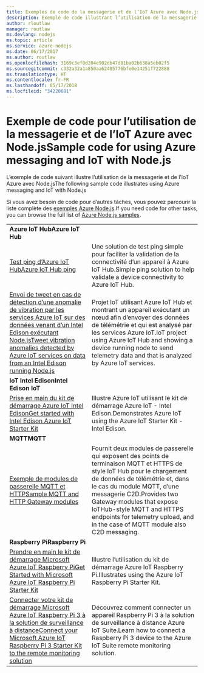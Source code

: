```yaml
---
title: Exemples de code de la messagerie et de l’IoT Azure avec Node.js
description: Exemple de code illustrant l’utilisation de la messagerie et de l’IoT Azure avec Node.js
author: rloutlaw
manager: routlaw
ms.devlang: nodejs
ms.topic: article
ms.service: azure-nodejs
ms.date: 06/17/2017
ms.author: routlaw
ms.openlocfilehash: 3169c3ef0d204e902db47d81ba02b638a5eb02f5
ms.sourcegitcommit: c332a32a1a850aa62405776bfe0e14251f722888
ms.translationtype: HT
ms.contentlocale: fr-FR
ms.lasthandoff: 05/17/2018
ms.locfileid: "34220681"
---
```

# <a name="sample-code-for-using-azure-messaging-and-iot-with-nodejs"></a><span data-ttu-id="27452-103">Exemple de code pour l’utilisation de la messagerie et de l’IoT Azure avec Node.js</span><span class="sxs-lookup"><span data-stu-id="27452-103">Sample code for using Azure messaging and IoT with Node.js</span></span>

<span data-ttu-id="27452-104">L’exemple de code suivant illustre l’utilisation de la messagerie et de l’IoT Azure avec Node.js</span><span class="sxs-lookup"><span data-stu-id="27452-104">The following sample code illustrates using Azure messaging and IoT with Node.js</span></span>

<span data-ttu-id="27452-105">Si vous avez besoin de code pour d’autres tâches, vous pouvez parcourir la liste complète des [exemples Azure Node.js](https://azure.microsoft.com/resources/samples/?term=nodejs).</span><span class="sxs-lookup"><span data-stu-id="27452-105">If you need code for other tasks, you can browse the full list of [Azure Node.js samples](https://azure.microsoft.com/resources/samples/?term=nodejs).</span></span>

| | |
|---|---|
| <span data-ttu-id="27452-106">**Azure IoT Hub**</span><span class="sxs-lookup"><span data-stu-id="27452-106">**Azure IoT Hub**</span></span> ||
| [<span data-ttu-id="27452-107">Test ping d’Azure IoT Hub</span><span class="sxs-lookup"><span data-stu-id="27452-107">Azure IoT Hub ping</span></span>](https://github.com/Azure-Samples/iot-hub-node-ping) | <span data-ttu-id="27452-108">Une solution de test ping simple pour faciliter la validation de la connectivité d’un appareil à Azure IoT Hub.</span><span class="sxs-lookup"><span data-stu-id="27452-108">Simple ping solution to help validate a device connectivity to Azure IoT Hub.</span></span> |
| [<span data-ttu-id="27452-109">Envoi de tweet en cas de détection d’une anomalie de vibration par les services Azure IoT sur des données venant d’un Intel Edison exécutant Node.js</span><span class="sxs-lookup"><span data-stu-id="27452-109">Tweet vibration anomalies detected by Azure IoT services on data from an Intel Edison running Node.js</span></span>](https://azure.microsoft.com/resources/samples/iot-hub-nodejs-intel-edison-vibration-anomaly-detection/) | <span data-ttu-id="27452-110">Projet IoT utilisant Azure IoT Hub et montrant un appareil exécutant un nœud afin d’envoyer des données de télémétrie et qui est analysé par les services Azure IoT.</span><span class="sxs-lookup"><span data-stu-id="27452-110">IoT project using Azure IoT Hub and showing a device running node to send telemetry data and that is analyzed by Azure IoT services.</span></span> |
| <span data-ttu-id="27452-111">**IoT Intel Edison**</span><span class="sxs-lookup"><span data-stu-id="27452-111">**Intel Edison IoT**</span></span> ||
| [<span data-ttu-id="27452-112">Prise en main du kit de démarrage Azure IoT Intel Edison</span><span class="sxs-lookup"><span data-stu-id="27452-112">Get started with Intel Edison Azure IoT Starter Kit</span></span>](https://github.com/Azure-Samples/iot-hub-node-intel-edison-getstartedkit) | <span data-ttu-id="27452-113">Illustre Azure IoT utilisant le kit de démarrage Azure IoT - Intel Edison.</span><span class="sxs-lookup"><span data-stu-id="27452-113">Demonstrates Azure IoT using the Azure IoT Starter Kit - Intel Edison.</span></span> |
| <span data-ttu-id="27452-114">**MQTT**</span><span class="sxs-lookup"><span data-stu-id="27452-114">**MQTT**</span></span> ||
| [<span data-ttu-id="27452-115">Exemple de modules de passerelle MQTT et HTTP</span><span class="sxs-lookup"><span data-stu-id="27452-115">Sample MQTT and HTTP Gateway modules</span></span>](https://github.com/Azure-Samples/iot-gateway-mqtt-http) | <span data-ttu-id="27452-116">Fournit deux modules de passerelle qui exposent des points de terminaison MQTT et HTTPS de style IoT Hub pour le chargement de données de télémétrie et, dans le cas du module MQTT, d’une messagerie C2D.</span><span class="sxs-lookup"><span data-stu-id="27452-116">Provides two Gateway modules that expose IoTHub-style MQTT and HTTPS endpoints for telemetry upload, and in the case of MQTT module also C2D messaging.</span></span> |
| <span data-ttu-id="27452-117">**Raspberry Pi**</span><span class="sxs-lookup"><span data-stu-id="27452-117">**Raspberry Pi**</span></span> ||
| [<span data-ttu-id="27452-118">Prendre en main le kit de démarrage Microsoft Azure IoT Raspberry Pi</span><span class="sxs-lookup"><span data-stu-id="27452-118">Get Started with Microsoft Azure IoT Raspberry Pi Starter Kit</span></span>](https://github.com/Azure-Samples/iot-hub-node-raspberrypi-getting-started) | <span data-ttu-id="27452-119">Illustre l’utilisation du kit de démarrage Azure IoT Raspberry Pi.</span><span class="sxs-lookup"><span data-stu-id="27452-119">Illustrates using the Azure IoT Raspberry Pi Starter Kit.</span></span> |
| [<span data-ttu-id="27452-120">Connecter votre kit de démarrage Microsoft Azure IoT Raspberry Pi 3 à la solution de surveillance à distance</span><span class="sxs-lookup"><span data-stu-id="27452-120">Connect your Microsoft Azure IoT Raspberry Pi 3 Starter Kit to the remote monitoring solution</span></span>](https://azure.microsoft.com/resources/samples/iot-remote-monitoring-node-raspberrypi-getstartedkit/) | <span data-ttu-id="27452-121">Découvrez comment connecter un appareil Raspberry Pi 3 à la solution de surveillance à distance Azure IoT Suite.</span><span class="sxs-lookup"><span data-stu-id="27452-121">Learn how to connect a Raspberry Pi 3 device to the Azure IoT Suite remote monitoring solution.</span></span> |
